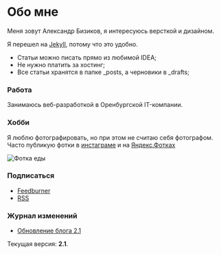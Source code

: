 # Обо мне

Меня зовут Александр Бизиков, я интересуюсь версткой и дизайном.

Я перешел на [Jekyll](http://jekyllrb.com), потому что это удобно.

- Статьи можно писать прямо из любимой IDEA;
- Не нужно платить за хостинг;
- Все статьи хранятся в папке _posts, а черновики в _drafts;

### Работа

Занимаюсь веб-разработкой в Оренбургской IT-компании. 

### Хобби

Я люблю фотографировать, но при этом не считаю себя фотографом. Часто публикую фотки в [инстаграме](http://instagram.com/bizikov) и на [Яндекс.Фотках](http://fotki.yandex.ru/users/alexandr-bizikov/)

![Фотка еды](http://img-fotki.yandex.ru/get/6727/35527675.17/0_b49fb_9f268ab6_M.jpg)

### Подписаться

- [Feedburner](http://feeds.feedburner.com/bizikov)
- [RSS](http://bizikov.ru/atom.xml)

### Журнал изменений

- [Обновление блога 2.1](http://bizikov.ru/2014/08/update-2-2/)
 
Текущая версия: **2.1**.
